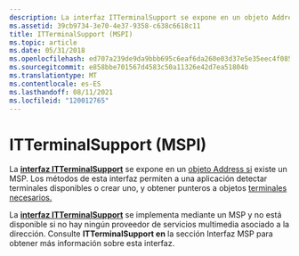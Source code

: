 ```yaml
---
description: La interfaz ITTerminalSupport se expone en un objeto Address si existe un MSP. Los métodos de esta interfaz permiten a una aplicación detectar terminales disponibles o crear uno, y obtener punteros a los objetos terminales necesarios.
ms.assetid: 39cb9734-3e70-4e37-9358-c638c6618c11
title: ITTerminalSupport (MSPI)
ms.topic: article
ms.date: 05/31/2018
ms.openlocfilehash: ed707a239de9da9bbb695c6eaf6da260e03d37e5e35eec4f085bf3879cf939df
ms.sourcegitcommit: e858bbe701567d4583c50a11326e42d7ea51804b
ms.translationtype: MT
ms.contentlocale: es-ES
ms.lasthandoff: 08/11/2021
ms.locfileid: "120012765"
---
```

# <a name="itterminalsupport-mspi"></a>ITTerminalSupport (MSPI)

La [**interfaz ITTerminalSupport**](/windows/win32/api/tapi3if/nn-tapi3if-itterminalsupport) se expone en un [objeto Address si](address-object.md) existe un MSP. Los métodos de esta interfaz permiten a una aplicación detectar terminales disponibles o crear uno, y obtener punteros a objetos [terminales necesarios.](terminal-object.md)

La [**interfaz ITTerminalSupport**](/windows/win32/api/tapi3if/nn-tapi3if-itterminalsupport) se implementa mediante un MSP y no está disponible si no hay ningún proveedor de servicios multimedia asociado a la dirección. Consulte **ITTerminalSupport en** la sección Interfaz MSP para obtener más información sobre esta interfaz.

 

 
